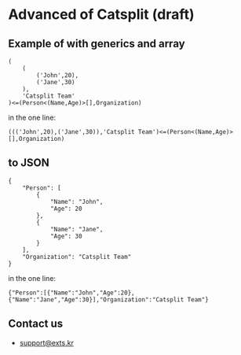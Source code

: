 # Advanced of Catsplit (draft)

## Example of with generics and array
```
(
    (
        ('John',20),
        ('Jane',30)
    ),
    'Catsplit Team'
)<=(Person<(Name,Age)>[],Organization)
```

in the one line:

`((('John',20),('Jane',30)),'Catsplit Team')<=(Person<(Name,Age)>[],Organization)`

## to JSON
```
{
    "Person": [
        {
            "Name": "John",
            "Age": 20
        },
        {
            "Name": "Jane",
            "Age": 30
        }
    ],
    "Organization": "Catsplit Team"
}
```

in the one line:

`{"Person":[{"Name":"John","Age":20},{"Name":"Jane","Age":30}],"Organization":"Catsplit Team"}`

## Contact us
- support@exts.kr
